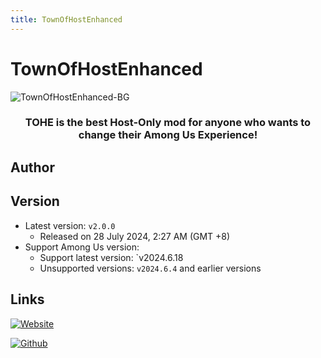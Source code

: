 ```yaml
---
title: TownOfHostEnhanced
---
```

# TownOfHostEnhanced
![TownOfHostEnhanced-BG](/Image/TownOfHostEnhanced.jpg)

<div align="center">
<h3>TOHE is the best Host-Only mod for anyone who wants to change their Among Us Experience!</h3>
</div>

<script setup>
import { VPTeamMembers } from 'vitepress/theme'

const members = [
  {
    avatar: '/Image/Moe.png',
    name: 'Moe',
    title: 'Developer',
    links: [
      { icon: 'github', link: 'https://github.com/0xDrMoe' },
      { icon: 'x', link: 'https://x.com/0xDrMoe'}
    ]
  }
]

</script>

## Author

<div align="center">
<VPTeamMembers size="small" :members="members" />
</div>

## Version
- Latest version: `v2.0.0`
  - Released on 28 July 2024, 2:27 AM (GMT +8) 
- Support Among Us version:
    - Support latest version: `v2024.6.18
    - Unsupported versions: `v2024.6.4` and earlier versions

## Links
[![Website](https://badgen.net/badge/Web/Site/3AA675)](https://tohre.dev)

[![Github](https://badgen.net/badge/Github/Repository/github?icon=github)](https://github.com/0xDrMoe/TownofHost-Enhanced)